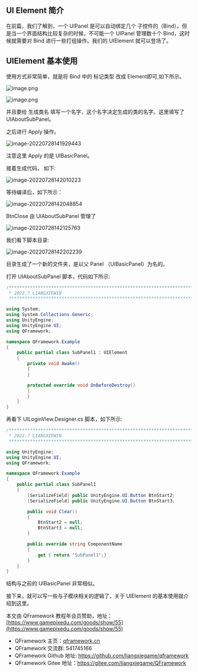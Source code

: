 ﻿## UI Element 简介

在前篇，我们了解到，一个 UIPanel 是可以自动绑定几个 子控件的（Bind）。但是当一个界面结构比较复杂的时候，不可能一个 UIPanel 管理数十个 Bind，这时候就需要对 Bind 进行一些打组操作。我们的 UIElement 就可以登场了。

## UIElement 基本使用

使用方式非常简单，就是将 Bind 中的 标记类型 改成 Element即可,如下所示。

![image.png](https://file.liangxiegame.com/47b78081-62cd-41e2-b96b-47383dc80e04.png)

![image.png](https://file.liangxiegame.com/b9533003-b30b-406e-b14c-4f8f777b1e95.png)

并且要给 生成类名 填写一个名字，这个名字决定生成的类的名字。这里填写了 UIAboutSubPanel。


之后进行 Apply 操作。

![image-20220728141929443](https://file.liangxiegame.com/46876a38-e980-49a8-bbc8-59e74f968f3d.png)



注意这里 Apply 的是 UIBasicPanel。

接着生成代码， 如下:

![image-20220728142010223](https://file.liangxiegame.com/800b53e4-0d6a-43f4-9aa1-ce3815d5fc87.png)


等待编译后，如下所示：



![image-20220728142048854](https://file.liangxiegame.com/3c05a2b9-f815-421b-b0b4-379a0477e401.png)





BtnClose 由 UIAboutSubPanel 管理了

![image-20220728142125763](https://file.liangxiegame.com/956e3e01-32a3-4582-a691-59e2d9e647de.png)

我们看下脚本目录:

![image-20220728142202239](https://file.liangxiegame.com/76847346-79ad-4003-84f7-6111152e457a.png)

目录生成了一个新的文件夹，是以父 Panel （UIBasicPanel）为名的。

打开 UIAboutSubPanel 脚本，代码如下所示:

```csharp
/****************************************************************************
 * 2022.7 LIANGXIEWIN
 ****************************************************************************/

using System;
using System.Collections.Generic;
using UnityEngine;
using UnityEngine.UI;
using QFramework;

namespace QFramework.Example
{
	public partial class SubPanel1 : UIElement
	{
		private void Awake()
		{
		}

		protected override void OnBeforeDestroy()
		{
		}
	}
}
```

再看下 UILoginView.Designer.cs 脚本，如下所示:

```csharp
/****************************************************************************
 * 2022.7 LIANGXIEWIN
 ****************************************************************************/

using UnityEngine;
using UnityEngine.UI;
using QFramework;

namespace QFramework.Example
{
	public partial class SubPanel1
	{
		[SerializeField] public UnityEngine.UI.Button BtnStart2;
		[SerializeField] public UnityEngine.UI.Button BtnStart3;

		public void Clear()
		{
			BtnStart2 = null;
			BtnStart3 = null;
		}

		public override string ComponentName
		{
			get { return "SubPanel1";}
		}
	}
}
```

结构与之前的 UIBasicPanel 非常相似。

接下来，就可以写一些与子模块相关的逻辑了，关于 UIElement 的基本使用就介绍到这里。

本文由 QFramework 教程年会员赞助，地址：[https://www.gamepixedu.com/goods/show/55](https://www.gamepixedu.com/goods/show/55)

* QFramework 主页：[qframework.cn](https://qframework.cn)
* QFramework 交流群: 541745166
* QFramework Github 地址: <https://github.com/liangxiegame/qframework>
* QFramework Gitee 地址：<https://gitee.com/liangxiegame/QFramework>



